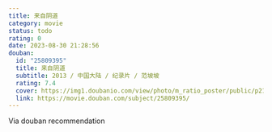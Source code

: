 ```yaml
---
title: 来自阴道
category: movie
status: todo
rating: 0
date: 2023-08-30 21:28:56
douban:
  id: "25809395"
  title: 来自阴道
  subtitle: 2013 / 中国大陆 / 纪录片 / 范坡坡
  rating: 7.4
  cover: https://img1.doubanio.com/view/photo/m_ratio_poster/public/p2165894099.jpg
  link: https://movie.douban.com/subject/25809395/
---
```


Via douban recommendation 